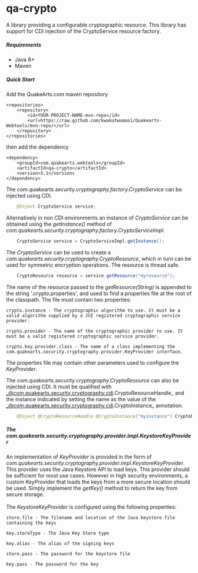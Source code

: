 # qa-crypto

A library providing a configurable cryptographic resource. This library has support for CDI injection of the CryptoService resource factory.

##### Requirements
* Java 8+
* Maven

##### Quick Start

Add the QuakeArts.com maven repository

```
<repositories>
    <repository>
        <id>YOUR-PROJECT-NAME-mvn-repo</id>
        <url>https://raw.github.com/kwakutwumasi/Quakearts-Webtools/mvn-repo/</url>
    </repository>
</repositories>

```

then add the dependency

```
<dependency>
	<groupId>com.quakearts.webtools</groupId>
	<artifactId>qa-crypto</artifactId>
	<version>3.1</version>
</dependency>

```

The _com.quakearts.security.cryptography.factory.CryptoService_ can be injected using CDI.

```java
	@Inject CryptoService service;
```

Alternatively in non CDI environments an instance of _CryptoService_ can be obtained using the _getInstance()_ method of _com.quakearts.security.cryptography.factory.CryptoServiceImpl_.

```java
	CryptoService service = CryptoServiceImpl.getInstance();
```

The _CryptoService_ can be used to create a _com.quakearts.security.cryptography.CryptoResource_, which in turn can be used for symmetric encryption operations. The resource is thread safe.

```java
	CryptoResource resource = service.getResource("myresource");
```

The name of the resource passed to the _getResource(String)_ is appended to the string '.crypto.properties', and used to find a properties file at the root of the classpath. The file must contain two properties:

```
crypto.instance - The cryptographic algorithm to use. It must be a valid algorithm supplied by a JCE registered cryptographic service provider.

crypto.provider - The name of the cryptographic provider to use. It must be a valid registered cryptographic service provider.

crypto.key.provider.class - The name of a class implementing the com.quakearts.security.cryptography.provider.KeyProvider interface.

```

The properties file may contain other parameters used to configure the _KeyProvider_.

The _com.quakearts.security.cryptography.CryptoResource_ can also be injected using CDI. It must be qualified with _@com.quakearts.security.cryptography.cdi.CryptoResourceHandle_ and the instance indicated by setting the name as the value of the _@com.quakearts.security.cryptography.cdi.CryptoInstance_ annotation.

```java
	@Inject @CryptoResourceHandle @CryptoInstance("myinstance") CryptoResource resource;
```

##### The com.quakearts.security.cryptography.provider.impl.KeystoreKeyProvider

An implementation of _KeyProvider_ is provided in the form of _com.quakearts.security.cryptography.provider.impl.KeystoreKeyProvider_. This provider uses the Java Keystore API to load keys. This provider should be sufficient for most use cases. However in high security environments, a custom _KeyProvider_ that loads the keys from a more secure location should be used. Simply implement the _getKey()_ method to return the key from secure storage.
<br /><br />
The _KeystoreKeyProvider_ is configured using the following properties:

```
store.file - The filename and location of the Java keystore file containing the keys

key.storeType - The Java Key Store type

key.alias - The alias of the signing keys

store.pass - The password for the keystore file

key.pass - The password for the key

```
